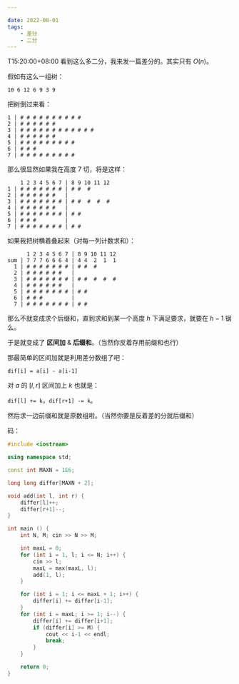 ```yaml
---

date: 2022-08-01
tags:
    - 差分
    - 二分
---
```

T15:20:00+08:00
看到这么多二分，我来发一篇差分的。其实只有 $O(n)$。

假如有这么一组树：

```
10 6 12 6 9 3 9
```

把树倒过来看：

```
1 | # # # # # # # # # #
2 | # # # # # #
3 | # # # # # # # # # # # #
4 | # # # # # #
5 | # # # # # # # # #
6 | # # #
7 | # # # # # # # # #
```

那么很显然如果我在高度 $7$ 切，将是这样：

```
    1 2 3 4 5 6 7 | 8 9 10 11 12
1 | # # # # # # # | # #  #
2 | # # # # # #   |
3 | # # # # # # # | # #  #  #  #
4 | # # # # # #   |
5 | # # # # # # # | # #
6 | # # #         |
7 | # # # # # # # | # #
```

如果我把树横着叠起来（对每一列计数求和）：

```
      1 2 3 4 5 6 7 | 8 9 10 11 12
sum | 7 7 7 6 6 6 4 | 4 4  2  1  1
  1 | # # # # # # # | # #  #
  2 | # # # # # #   |
  3 | # # # # # # # | # #  #  #  #
  4 | # # # # # #   |
  5 | # # # # # # # | # #
  6 | # # #         |
  7 | # # # # # # # | # #
```

那么不就变成求个后缀和，直到求和到某一个高度 $h$ 下满足要求，就要在 $h-1$ 锯么。

于是就变成了 **区间加** & **后缀和**。（当然你反着存用前缀和也行）

那最简单的区间加就是利用差分数组了吧：

`dif[i] = a[i] - a[i-1]`

对 $a$ 的 $[l, r]$ 区间加上 $k$ 也就是：

`dif[l] += k`，`dif[r+1] -= k`。

然后求一边前缀和就是原数组啦。（当然你要是反着差的分就后缀和）

码：

```cpp
#include <iostream>

using namespace std;

const int MAXN = 1E6;

long long differ[MAXN + 2];

void add(int l, int r) {
    differ[l]++;
    differ[r+1]--;
}

int main () {
    int N, M; cin >> N >> M;

    int maxL = 0;
    for (int i = 1, l; i <= N; i++) {
        cin >> l;
        maxL = max(maxL, l);
        add(1, l);
    }

    for (int i = 1; i <= maxL + 1; i++) {
        differ[i] += differ[i-1];
    }
    for (int i = maxL; i >= 1; i--) {
        differ[i] += differ[i+1];
        if (differ[i] >= M) {
            cout << i-1 << endl;
            break;
        }
    }

    return 0;
}
```